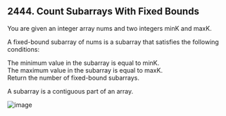 ## 2444. Count Subarrays With Fixed Bounds

You are given an integer array nums and two integers minK and maxK.

A fixed-bound subarray of nums is a subarray that satisfies the following conditions:

The minimum value in the subarray is equal to minK.<br/>
The maximum value in the subarray is equal to maxK.<br/>
Return the number of fixed-bound subarrays.<br/>

A subarray is a contiguous part of an array.

![image](https://user-images.githubusercontent.com/58635762/222904517-9e8536dc-9d3a-4f58-bae7-484c5cef7be2.png)
